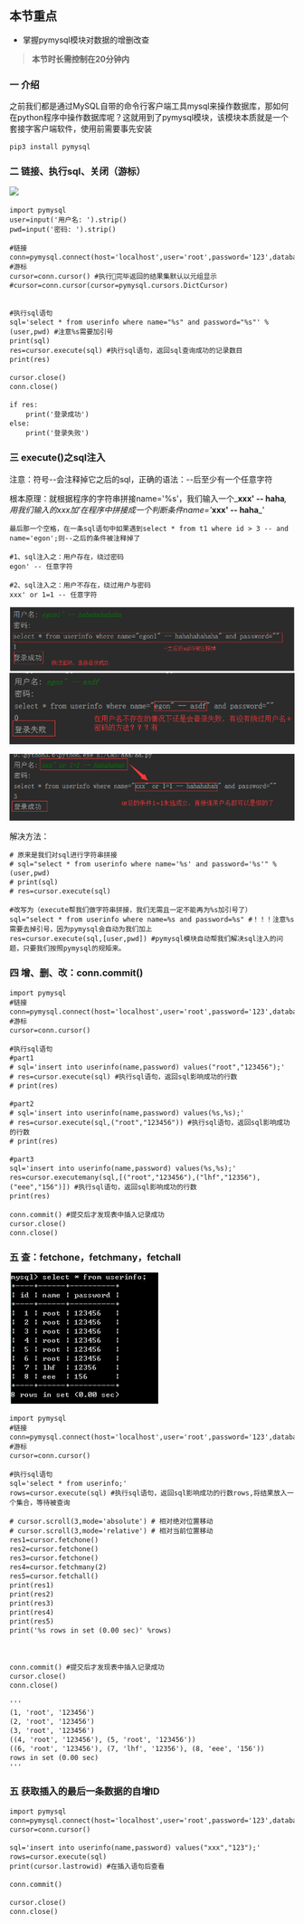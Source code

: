 ## 本节重点

* 掌握pymysql模块对数据的增删改查

> **本节时长需控制在20分钟内**

### 一 介绍

之前我们都是通过MySQL自带的命令行客户端工具mysql来操作数据库，那如何在python程序中操作数据库呢？这就用到了pymysql模块，该模块本质就是一个套接字客户端软件，使用前需要事先安装

```
pip3 install pymysql
```

### 二 **链接、执行sql、关闭（游标）**

![](/assets/chapter8/navicat表.png)

```
import pymysql
user=input('用户名: ').strip()
pwd=input('密码: ').strip()

#链接
conn=pymysql.connect(host='localhost',user='root',password='123',database='egon',charset='utf8')
#游标
cursor=conn.cursor() #执行完毕返回的结果集默认以元组显示
#cursor=conn.cursor(cursor=pymysql.cursors.DictCursor)


#执行sql语句
sql='select * from userinfo where name="%s" and password="%s"' %(user,pwd) #注意%s需要加引号
print(sql)
res=cursor.execute(sql) #执行sql语句，返回sql查询成功的记录数目
print(res)

cursor.close()
conn.close()

if res:
    print('登录成功')
else:
    print('登录失败')
```

### 三 **execute\(\)之sql注入**

注意：符号--会注释掉它之后的sql，正确的语法：--后至少有一个任意字符

根本原理：就根据程序的字符串拼接name='%s'，我们输入一个_**xxx' -- haha**_,用我们输入的xxx加'在程序中拼接成一个判断条件name='_**xxx' -- haha**_'

```
最后那一个空格，在一条sql语句中如果遇到select * from t1 where id > 3 -- and name='egon';则--之后的条件被注释掉了

#1、sql注入之：用户存在，绕过密码
egon' -- 任意字符

#2、sql注入之：用户不存在，绕过用户与密码
xxx' or 1=1 -- 任意字符
```

![](/assets/chapter8/sql注入-1.png)![](/assets/chapter8/sql注入-2.png)

![](/assets/chapter8/sql注入-3.png)

解决方法：

```
# 原来是我们对sql进行字符串拼接
# sql="select * from userinfo where name='%s' and password='%s'" %(user,pwd)
# print(sql)
# res=cursor.execute(sql)

#改写为（execute帮我们做字符串拼接，我们无需且一定不能再为%s加引号了）
sql="select * from userinfo where name=%s and password=%s" #！！！注意%s需要去掉引号，因为pymysql会自动为我们加上
res=cursor.execute(sql,[user,pwd]) #pymysql模块自动帮我们解决sql注入的问题，只要我们按照pymysql的规矩来。
```

### 四 **增、删、改：conn.commit\(\)**

```
import pymysql
#链接
conn=pymysql.connect(host='localhost',user='root',password='123',database='egon')
#游标
cursor=conn.cursor()

#执行sql语句
#part1
# sql='insert into userinfo(name,password) values("root","123456");'
# res=cursor.execute(sql) #执行sql语句，返回sql影响成功的行数
# print(res)

#part2
# sql='insert into userinfo(name,password) values(%s,%s);'
# res=cursor.execute(sql,("root","123456")) #执行sql语句，返回sql影响成功的行数
# print(res)

#part3
sql='insert into userinfo(name,password) values(%s,%s);'
res=cursor.executemany(sql,[("root","123456"),("lhf","12356"),("eee","156")]) #执行sql语句，返回sql影响成功的行数
print(res)

conn.commit() #提交后才发现表中插入记录成功
cursor.close()
conn.close()
```

### 五 **查：fetchone，fetchmany，fetchall**

![](/assets/chapter8/fetch查询源数据.png)

```
import pymysql
#链接
conn=pymysql.connect(host='localhost',user='root',password='123',database='egon')
#游标
cursor=conn.cursor()

#执行sql语句
sql='select * from userinfo;'
rows=cursor.execute(sql) #执行sql语句，返回sql影响成功的行数rows,将结果放入一个集合，等待被查询

# cursor.scroll(3,mode='absolute') # 相对绝对位置移动
# cursor.scroll(3,mode='relative') # 相对当前位置移动
res1=cursor.fetchone()
res2=cursor.fetchone()
res3=cursor.fetchone()
res4=cursor.fetchmany(2)
res5=cursor.fetchall()
print(res1)
print(res2)
print(res3)
print(res4)
print(res5)
print('%s rows in set (0.00 sec)' %rows)



conn.commit() #提交后才发现表中插入记录成功
cursor.close()
conn.close()

'''
(1, 'root', '123456')
(2, 'root', '123456')
(3, 'root', '123456')
((4, 'root', '123456'), (5, 'root', '123456'))
((6, 'root', '123456'), (7, 'lhf', '12356'), (8, 'eee', '156'))
rows in set (0.00 sec)
'''
```

### 五 **获取插入的最后一条数据的自增ID**

```
import pymysql
conn=pymysql.connect(host='localhost',user='root',password='123',database='egon')
cursor=conn.cursor()

sql='insert into userinfo(name,password) values("xxx","123");'
rows=cursor.execute(sql)
print(cursor.lastrowid) #在插入语句后查看

conn.commit()

cursor.close()
conn.close()
```




